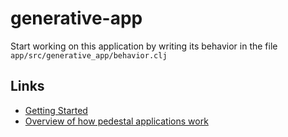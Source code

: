 # generative-app

Start working on this application by writing its behavior in the file
`app/src/generative_app/behavior.clj`

## Links

* [Getting Started](https://github.com/pedestal/pedestal/tree/master/app#usage)
* [Overview of how pedestal applications work](http://pedestal.io/documentation/application-overview/)
